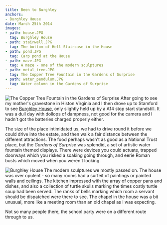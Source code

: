 ```yaml
---
title: Been to Burghley
anchors:
- Burghley House
date: March 25th 2014
images:
- path: house.JPG
  tag: Burghley House
- path: stairwell.JPG
  tag: The bottom of Hell Staircase in the House
- path: pond.JPG
  tag: Carp pond at the House
- path: maze.JPG
  tag: A maze - one of the modern sculptures
- path: metal_tree.JPG
  tag: The Copper Tree Fountain in the Gardens of Surprise
- path: water_pendulum.JPG
  tag: Water column in the Gardens of Surprise
---
```

![The Copper Tree Fountain in the Gardens of Surprise](metal_tree.JPG)
After going to see my mother's gravestone in Histon Virginia and I
then drove up to Stamford to see
[Burghley House](https://www.burghley.co.uk/), only slightly held up by a A14 stop start standstill.
It was a dull day with dollops of dampness, not good for the camera and
I hadn't got the batteries charged properly either.

The size of the place intimidated us, we had to drive round it before
we could drive into the estate, and then walk a fair distance between
the different attractions.  The food perhaps wasn't as good as a National
Trust place, but the *Gardens of Surprise* was splendid, a set of
artistic water fountain themed displays.  There were devices you could
actuate, trapped doorways which you risked a soaking going through,
and eerie Roman busts which moved when you weren't looking.

![Burghley House](house.JPG)
The modern sculptures we mostly passed on.  The house was
over opulent - so many rooms had a surfeit of paintings or
painted walls and ceilings.  The kitchen impressed with the array
of copper pans and dishes, and also a collection of turtle skulls
marking the times costly turtle soup had been served.  The ranks of
bells marking which room a servant should be dispatched were there
to see.  The chapel in the house was a bit unusual, more like
a meeting room than an old chapel as I was expecting.

Not so many people there, the school party were on a different
route through to us.
